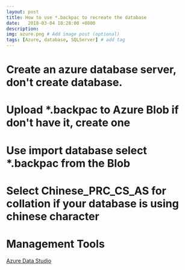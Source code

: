 ```yaml
---
layout: post
title: How to use *.backpac to recreate the database
date:   2018-03-04 18:28:00 +0800
description: 
img: azure.png # Add image post (optional)
tags: [Azure, database, SQLServer] # add tag
---
```


# Create an azure database server, don't create database.

# Upload *.backpac to Azure Blob if don't have it, create one

# Use import database select *.backpac from the Blob

# Select Chinese_PRC_CS_AS for collation if your database is using chinese character

# Management Tools

[Azure Data Studio](https://docs.microsoft.com/en-us/sql/azure-data-studio/what-is?view=sql-server-2017)